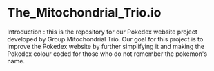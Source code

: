 # The_Mitochondrial_Trio.io
Introduction :
this is the repository for our Pokedex website project developed by Group Mitochondrial Trio. Our goal for this project is to improve the Pokedex website by further simplifying it and making the Pokedex colour coded for those who do not remember the pokemon's name.
